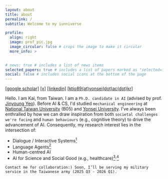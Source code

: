 ```yaml
---
layout: about
title: about
permalink: /
subtitle: Welcome to my iunniverse

profile:
  align: right
  image: prof_pic.jpg
  image_circular: false # crops the image to make it circular
  more_info: >
    

# news: true # includes a list of news items
selected_papers: true # includes a list of papers marked as "selected={true}"
social: false # includes social icons at the bottom of the page
---
```

[[google scholar]](https://scholar.google.com/citations?user=xF6qLHsAAAAJ&hl=en)  [[x]](https://x.com/kaiiunnong)  [[linkedin]](https://www.linkedin.com/in/ktio89/) [[​ktio89(at)yonsei(dot)ac(dot)kr]](https://ktio89.github.io/)

Hello. I am Kai, from Taiwan. I am a `Ph.D. candidate in AI` (advised by prof. [Jinyoung Yeo](https://jinyeo.weebly.com/)). ​​Before AI & CS, I'd studied `mechanical engineering` at [National Taiwan University](https://www.ntu.edu.tw/english/about/about.html) (B05) and [Yonsei University](https://www.yonsei.ac.kr/en_sc/index.jsp).
I've always been enthralled by how we can draw inspiration from both `societal challenges we're facing` and `human behaviours` (e.g., cognitive theory) to drive the advancement of AI. Consequently, my research interest lies in the intersection of:
- Dialogue / Interactive Systems[<sup>1</sup>](https://arxiv.org/abs/2406.10996)
- Language Agents[<sup>2</sup>](https://arxiv.org/abs/2410.13232)
- Human-centred AI 
- AI for Science and Social Good (e.g., healthcare)[<sup>3</sup>](https://arxiv.org/abs/2312.07399)<sup>,</sup>[<sup>4</sup>](https://iovs.arvojournals.org/article.aspx?articleid=2793342)

`Contact me for collaboration:) Soon, I’ll be serving my military service in the Taiwanese army (2025 Q3 - 2026 Q1).`
